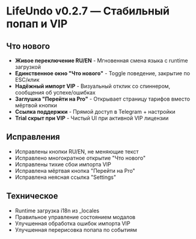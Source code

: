 # LifeUndo v0.2.7 — Стабильный попап и VIP

## Что нового
- **Живое переключение RU/EN** - Мгновенная смена языка с runtime загрузкой
- **Единственное окно "Что нового"** - Toggle поведение, закрытие по ESC/клик
- **Надёжный импорт VIP** - Визуальный отклик со спиннером, сообщения об успехе/ошибках
- **Заглушка "Перейти на Pro"** - Открывает страницу тарифов вместо мёртвой кнопки
- **Ссылка поддержки** - Прямой доступ в Telegram + настройки
- **Trial скрыт при VIP** - Чистый UI при активной VIP лицензии

## Исправления
- Исправлены кнопки RU/EN, не меняющие текст
- Исправлено многократное открытие "Что нового"
- Исправлены тихие сбои импорта VIP
- Исправлена мёртвая кнопка "Перейти на Pro"
- Исправлена неясная ссылка "Settings"

## Техническое
- Runtime загрузка i18n из _locales
- Правильное управление состоянием модалов
- Улучшенная обработка ошибок импорта VIP
- Улучшенная перерисовка попапа по событиям






















